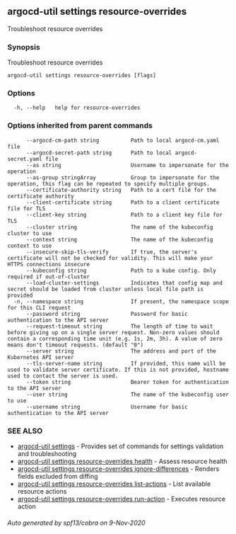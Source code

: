 ## argocd-util settings resource-overrides

Troubleshoot resource overrides

### Synopsis

Troubleshoot resource overrides

```
argocd-util settings resource-overrides [flags]
```

### Options

```
  -h, --help   help for resource-overrides
```

### Options inherited from parent commands

```
      --argocd-cm-path string          Path to local argocd-cm.yaml file
      --argocd-secret-path string      Path to local argocd-secret.yaml file
      --as string                      Username to impersonate for the operation
      --as-group stringArray           Group to impersonate for the operation, this flag can be repeated to specify multiple groups.
      --certificate-authority string   Path to a cert file for the certificate authority
      --client-certificate string      Path to a client certificate file for TLS
      --client-key string              Path to a client key file for TLS
      --cluster string                 The name of the kubeconfig cluster to use
      --context string                 The name of the kubeconfig context to use
      --insecure-skip-tls-verify       If true, the server's certificate will not be checked for validity. This will make your HTTPS connections insecure
      --kubeconfig string              Path to a kube config. Only required if out-of-cluster
      --load-cluster-settings          Indicates that config map and secret should be loaded from cluster unless local file path is provided
  -n, --namespace string               If present, the namespace scope for this CLI request
      --password string                Password for basic authentication to the API server
      --request-timeout string         The length of time to wait before giving up on a single server request. Non-zero values should contain a corresponding time unit (e.g. 1s, 2m, 3h). A value of zero means don't timeout requests. (default "0")
      --server string                  The address and port of the Kubernetes API server
      --tls-server-name string         If provided, this name will be used to validate server certificate. If this is not provided, hostname used to contact the server is used.
      --token string                   Bearer token for authentication to the API server
      --user string                    The name of the kubeconfig user to use
      --username string                Username for basic authentication to the API server
```

### SEE ALSO

* [argocd-util settings](argocd-util_settings.md)	 - Provides set of commands for settings validation and troubleshooting
* [argocd-util settings resource-overrides health](argocd-util_settings_resource-overrides_health.md)	 - Assess resource health
* [argocd-util settings resource-overrides ignore-differences](argocd-util_settings_resource-overrides_ignore-differences.md)	 - Renders fields excluded from diffing
* [argocd-util settings resource-overrides list-actions](argocd-util_settings_resource-overrides_list-actions.md)	 - List available resource actions
* [argocd-util settings resource-overrides run-action](argocd-util_settings_resource-overrides_run-action.md)	 - Executes resource action

###### Auto generated by spf13/cobra on 9-Nov-2020
